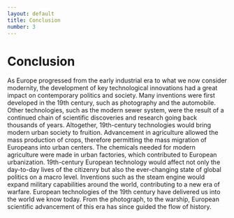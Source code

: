 ```yaml
---
layout: default
title: Conclusion
number: 3
---
```


# Conclusion

As Europe progressed from the early industrial era to what we now consider modernity, the development of key technological innovations had a great impact on contemporary politics and society. Many inventions were first developed in the 19th century, such as photography and the automobile. Other technologies, such as the modern sewer system, were the result of a continued chain of scientific discoveries and research going back thousands of years. Altogether, 19th-century technologies would bring modern urban society to fruition. Advancement in agriculture allowed the mass production of crops, therefore permitting the mass migration of Europeans into urban centers. The chemicals needed for modern agriculture were made in urban factories, which contributed to European urbanization. 19th-century European technology would affect not only the day-to-day lives of the citizenry but also the ever-changing state of global politics on a macro level. Inventions such as the steam engine would expand military capabilities around the world, contributing to a new era of warfare. 
European technologies of the 19th century have delivered us into the world we know today. From the photograph, to the warship, European scientific advancement of this era has since guided the flow of history.



